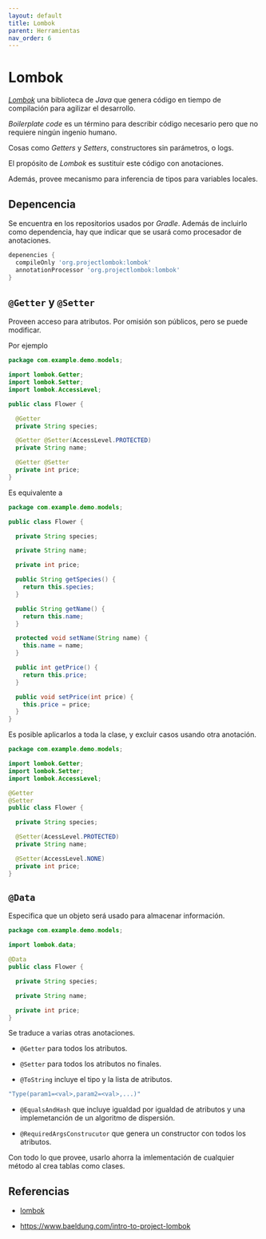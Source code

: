 ```yaml
---
layout: default
title: Lombok
parent: Herramientas
nav_order: 6
---
```


# Lombok

[_Lombok_][lombok] una biblioteca de _Java_ que genera código en tiempo de compilación para agilizar el desarrollo.

_Boilerplate code_ es un término para describir código necesario pero que no requiere ningún ingenio humano.

Cosas como _Getters_ y _Setters_, constructores sin parámetros, o logs.

El propósito de _Lombok_ es sustituir este código con anotaciones.

Además, provee mecanismo para inferencia de tipos para variables locales.

## Depencencia

Se encuentra en los repositorios usados por _Gradle_. Además de incluirlo como dependencia, hay que indicar que se usará
como procesador de anotaciones.

```gradle
depenencies {
  compileOnly 'org.projectlombok:lombok'
  annotationProcessor 'org.projectlombok:lombok'
}
```

## `@Getter` y `@Setter`

Proveen acceso para atributos. Por omisión son públicos, pero se puede modificar.

Por ejemplo

```java
package com.example.demo.models;

import lombok.Getter;
import lombok.Setter;
import lombok.AccessLevel;

public class Flower {

  @Getter
  private String species;

  @Getter @Setter(AccessLevel.PROTECTED)
  private String name;

  @Getter @Setter
  private int price;
}
```

Es equivalente a

```java
package com.example.demo.models;

public class Flower {

  private String species;

  private String name;

  private int price;

  public String getSpecies() {
    return this.species;
  }

  public String getName() {
    return this.name;
  }

  protected void setName(String name) {
    this.name = name;
  }

  public int getPrice() {
    return this.price;
  }

  public void setPrice(int price) {
    this.price = price;
  }
}
```

Es posible aplicarlos a toda la clase, y excluir casos usando otra anotación.

```java
package com.example.demo.models;

import lombok.Getter;
import lombok.Setter;
import lombok.AccessLevel;

@Getter
@Setter
public class Flower {

  private String species;

  @Setter(AcessLevel.PROTECTED)
  private String name;

  @Setter(AccessLevel.NONE)
  private int price;
}
```

## `@Data`

Especifica que un objeto será usado para almacenar información.

```java
package com.example.demo.models;

import lombok.data;

@Data
public class Flower {

  private String species;

  private String name;

  private int price;
}
```

Se traduce a varias otras anotaciones.

* `@Getter` para todos los atributos.

* `@Setter` para todos los atributos no finales.

* `@ToString` incluye el tipo y la lista de atributos.

```java
"Type(param1=<val>,param2=<val>,...)"
```

* `@EqualsAndHash` que incluye igualdad por igualdad de atributos y una implemetanción de un algoritmo de dispersión.

* `@RequiredArgsConstrucutor` que genera un constructor con todos los atributos.

Con todo lo que provee, usarlo ahorra la imlementación de cualquier método al crea tablas como clases.

## Referencias

* [lombok]

* <https://www.baeldung.com/intro-to-project-lombok>

[lombok]: https://projectlombok.org
